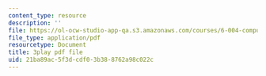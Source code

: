 ```yaml
---
content_type: resource
description: ''
file: https://ol-ocw-studio-app-qa.s3.amazonaws.com/courses/6-004-computation-structures-spring-2017/21ba89ac5f3dcdf03b388762a98c022c_cVEj5p9GiBA.pdf
file_type: application/pdf
resourcetype: Document
title: 3play pdf file
uid: 21ba89ac-5f3d-cdf0-3b38-8762a98c022c
---
```

